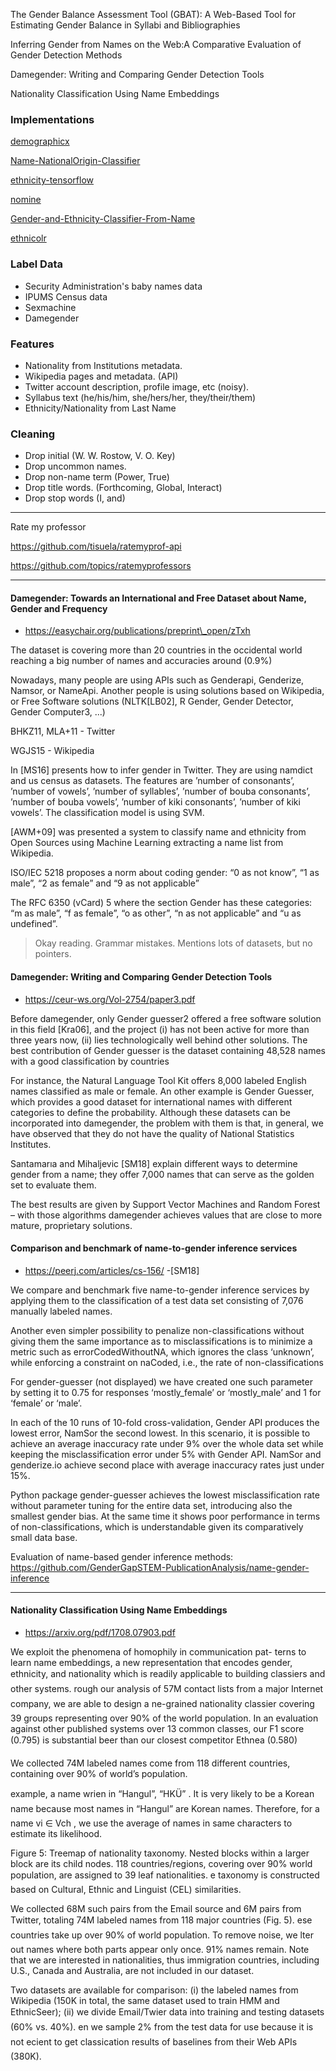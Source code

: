
The Gender Balance Assessment Tool (GBAT): A Web-Based Tool for Estimating Gender Balance in Syllabi and Bibliographies

Inferring Gender from Names on the Web:A Comparative Evaluation of Gender Detection Methods

Damegender: Writing and Comparing Gender Detection Tools

Nationality Classification Using Name Embeddings

### Implementations

[demographicx](https://github.com/sciosci/demographicx)

[Name-NationalOrigin-Classifier](https://github.com/avikj/Name-NationalOrigin-Classifier)

[ethnicity-tensorflow](https://github.com/jhyuklee/ethnicity-tensorflow)

[nomine](https://github.com/cdcrabtree/nomine)

[Gender-and-Ethnicity-Classifier-From-Name](https://github.com/agrawalparth08/Gender-and-Ethnicity-Classifier-From-Name)

[ethnicolr](https://github.com/appeler/ethnicolr)

### Label Data

* Security Administration's baby names data
* IPUMS Census data
* Sexmachine
* Damegender

### Features

* Nationality from Institutions metadata.
* Wikipedia pages and metadata. (API)
* Twitter account description, profile image, etc (noisy).
* Syllabus text (he/his/him, she/hers/her, they/their/them)
* Ethnicity/Nationality from Last Name

### Cleaning

* Drop initial (W. W. Rostow, V. O. Key)
* Drop uncommon names.
* Drop non-name term (Power, True)
* Drop title words. (Forthcoming, Global, Interact)
* Drop stop words (I, and)

---


Rate my professor

https://github.com/tisuela/ratemyprof-api

https://github.com/topics/ratemyprofessors


---


#### Damegender: Towards an International and Free Dataset about Name, Gender and Frequency

* https://easychair.org/publications/preprint\_open/zTxh

The dataset is covering more than 20 countries in the occidental world reaching a big number of names and accuracies around (0.9%)

Nowadays, many people are using APIs such as Genderapi, Genderize, Namsor, or NameApi. Another people is using solutions based on Wikipedia, or Free Software solutions (NLTK\[LB02], R Gender, Gender Detector, Gender Computer3, ...)

BHKZ11, MLA+11 - Twitter

WGJS15 - Wikipedia

In \[MS16] presents how to infer gender in Twitter. They are using namdict and us census as datasets. The features are ’number of consonants’, ’number of vowels’, ’number of syllables’, ’number of bouba consonants’, ’number of bouba vowels’, ’number of kiki consonants’, ’number of kiki vowels’. The classification model is using SVM.

\[AWM+09] was presented a system to classify name and ethnicity from Open Sources using Machine Learning extracting a name list from Wikipedia.

ISO/IEC 5218 proposes a norm about coding gender: “0 as not know”, “1 as male”, “2 as female” and “9 as not applicable”

The RFC 6350 (vCard) 5 where the section Gender has these categories: “m as male”, “f as female”, “o as other”, “n as not applicable” and “u as undefined”.

> Okay reading. Grammar mistakes. Mentions lots of datasets, but no pointers.

#### Damegender: Writing and Comparing Gender Detection Tools

* https://ceur-ws.org/Vol-2754/paper3.pdf

Before damegender, only Gender guesser2 offered a free software solution in this field \[Kra06], and the project (i) has not been active for more than three years now, (ii) lies technologically well behind other solutions. The best contribution of Gender guesser is the dataset containing 48,528 names with a good classification by countries

For instance, the Natural Language Tool Kit offers 8,000 labeled English names classified as male or female. An other example is Gender Guesser, which provides a good dataset for international names with different categories to define the probability. Although these datasets can be incorporated into damegender, the problem with them is that, in general, we have observed that they do not have the quality of National Statistics Institutes.

Santamarıa and Mihaljevic \[SM18] explain different ways to determine gender from a name; they offer 7,000 names that can serve as the golden set to evaluate them.

The best results are given by Support Vector Machines and Random Forest – with those algorithms damegender achieves values that are close to more mature, proprietary solutions.

#### Comparison and benchmark of name-to-gender inference services

* https://peerj.com/articles/cs-156/ -\[SM18]

We compare and benchmark five name-to-gender inference services by applying them to the classification of a test data set consisting of 7,076 manually labeled names.

Another even simpler possibility to penalize non-classifications without giving them the same importance as to misclassifications is to minimize a metric such as errorCodedWithoutNA, which ignores the class ‘unknown’, while enforcing a constraint on naCoded, i.e., the rate of non-classifications

For gender-guesser (not displayed) we have created one such parameter by setting it to 0.75 for responses ‘mostly\_female’ or ‘mostly\_male’ and 1 for ‘female’ or ‘male’.

In each of the 10 runs of 10-fold cross-validation, Gender API produces the lowest error, NamSor the second lowest. In this scenario, it is possible to achieve an average inaccuracy rate under 9% over the whole data set while keeping the misclassification error under 5% with Gender API. NamSor and genderize.io achieve second place with average inaccuracy rates just under 15%.

Python package gender-guesser achieves the lowest misclassification rate without parameter tuning for the entire data set, introducing also the smallest gender bias. At the same time it shows poor performance in terms of non-classifications, which is understandable given its comparatively small data base.

Evaluation of name-based gender inference methods: https://github.com/GenderGapSTEM-PublicationAnalysis/name-gender-inference

---

#### Nationality Classification Using Name Embeddings

* https://arxiv.org/pdf/1708.07903.pdf

We exploit the phenomena of homophily in communication pat- terns to learn name embeddings, a new representation that encodes gender, ethnicity, and nationality which is readily applicable to building classiers and other systems. rough our analysis of 57M contact lists from a major Internet company, we are able to design a ne-grained nationality classier covering 39 groups representing over 90% of the world population. In an evaluation against other published systems over 13 common classes, our F1 score (0.795) is substantial beer than our closest competitor Ethnea (0.580)

We collected 74M labeled names come from 118 different countries, containing over 90% of world’s population.

example, a name wrien in “Hangul”, “HKÜ” . It is very likely to be a Korean name because most names in “Hangul” are Korean names. Therefore, for a name vi ∈ Vch , we use the average of names in same characters to estimate its likelihood.

Figure 5: Treemap of nationality taxonomy. Nested blocks within a larger block are its child nodes. 118 countries/regions, covering over 90% world population, are assigned to 39 leaf nationalities. e taxonomy is constructed based on Cultural, Ethnic and Linguist (CEL) similarities.

We collected 68M such pairs from the Email source and 6M pairs from Twitter, totaling 74M labeled names from 118 major countries (Fig. 5). ese countries take up over 90% of world population. To remove noise, we lter out names where both parts appear only once. 91% names remain. Note that we are interested in nationalities, thus immigration countries, including U.S., Canada and Australia, are not included in our dataset.

Two datasets are available for comparison: (i) the labeled names from Wikipedia (150K in total, the same dataset used to train HMM and EthnicSeer); (ii) we divide Email/Twier data into training and testing datasets (60% vs. 40%). en we sample 2% from the test data for use because it is not ecient to get classication results of baselines from their Web APIs (380K).
